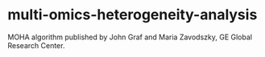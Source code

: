 # multi-omics-heterogeneity-analysis
MOHA algorithm published by John Graf and Maria Zavodszky, GE Global Research Center.
